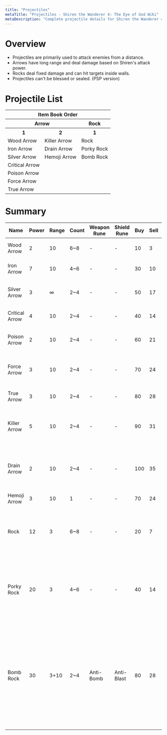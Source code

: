 ```yaml
---
title: "Projectiles"
metaTitle: "Projectiles - Shiren the Wanderer 4: The Eye of God Wiki"
metaDescription: "Complete projectile details for Shiren the Wanderer 4: The Eye of God and the Devil's Navel."
---
```


# Overview

- Projectiles are primarily used to attack enemies from a distance.
- Arrows have long range and deal damage based on Shiren's attack power.
- Rocks deal fixed damage and can hit targets inside walls.
- Projectiles can't be blessed or sealed. (PSP version)

# Projectile List

<table class="itemListCentered">
  <tr>
    <th colspan="5">Item Book Order</th>
  </tr>
  <tr>
    <th colspan="2">Arrow</th>
    <th>Rock</th>
  </tr>
  <tr>
    <th>1</th>
    <th>2</th>
    <th>1</th>
  </tr>
  <tr>
    <td class="highlightLightblue">Wood Arrow</td>
    <td class="highlightLightblue">Killer Arrow</td>
    <td class="highlightOrange">Rock</td>
  </tr>
  <tr>
    <td class="highlightLightblue">Iron Arrow</td>
    <td class="highlightLightblue">Drain Arrow</td>
    <td class="highlightOrange">Porky Rock</td>
  </tr>
  <tr>
    <td class="highlightLightblue">Silver Arrow</td>
    <td class="highlightLightblue">Hemoji Arrow</td>
    <td class="highlightOrange">Bomb Rock</td>
  </tr>
  <tr>
    <td class="highlightLightblue">Critical Arrow</td>
    <td></td>
    <td></td>
  </tr>
  <tr>
    <td class="highlightLightblue">Poison Arrow</td>
    <td></td>
    <td></td>
  </tr>
  <tr>
    <td class="highlightLightblue">Force Arrow</td>
    <td></td>
    <td></td>
  </tr>
  <tr>
    <td class="highlightLightblue">True Arrow</td>
    <td></td>
    <td></td>
  </tr>
</table>

# Summary

<table class="itemListCentered">
  <thead>
    <tr>
      <th>Name</th>
      <th>Power</th>
      <th>Range</th>
      <th>Count</th>
      <th>Weapon<br/>Rune</th>
      <th>Shield<br/>Rune</th>
      <th>Buy</th>
      <th>Sell</th>
      <th>Info</th>
    </tr>
  </thead>
  <tbody>
    <tr>
      <td class="highlightYellow">Wood Arrow</td>
      <td>2</td>
      <td>10</td>
      <td>6~8</td>
      <td>-</td>
      <td>-</td>
      <td>10</td>
      <td>3</td>
      <td class="leftText">Low attack power.</td>
    </tr>
    <tr>
      <td class="highlightYellow">Iron Arrow</td>
      <td>7</td>
      <td>10</td>
      <td>4~6</td>
      <td>-</td>
      <td>-</td>
      <td>30</td>
      <td>10</td>
      <td class="leftText">High attack power.</td>
    </tr>
    <tr>
      <td class="highlightYellow">Silver Arrow</td>
      <td>3</td>
      <td>∞</td>
      <td>2~4</td>
      <td>-</td>
      <td>-</td>
      <td>50</td>
      <td>17</td>
      <td class="leftText">Pierces through walls and creatures.</td>
    </tr>
    <tr>
      <td class="highlightYellow">Critical Arrow</td>
      <td>4</td>
      <td>10</td>
      <td>2~4</td>
      <td>-</td>
      <td>-</td>
      <td>40</td>
      <td>14</td>
      <td class="leftText">Chance to deal a critical hit.</td>
    </tr>
    <tr>
      <td class="highlightYellow">Poison Arrow</td>
      <td>2</td>
      <td>10</td>
      <td>2~4</td>
      <td>-</td>
      <td>-</td>
      <td>60</td>
      <td>21</td>
      <td class="leftText">Inflicts Attack Down status.</td>
    </tr>
    <tr>
      <td class="highlightYellow">Force Arrow</td>
      <td>3</td>
      <td>10</td>
      <td>2~4</td>
      <td>-</td>
      <td>-</td>
      <td>70</td>
      <td>24</td>
      <td class="leftText">Chance to send the target flying backward.</td>
    </tr>
    <tr>
      <td class="highlightYellow">True Arrow</td>
      <td>3</td>
      <td>10</td>
      <td>2~4</td>
      <td>-</td>
      <td>-</td>
      <td>80</td>
      <td>28</td>
      <td class="leftText">Always hits the target.</td>
    </tr>
    <tr>
      <td class="highlightYellow">Killer Arrow</td>
      <td>5</td>
      <td>10</td>
      <td>2~4</td>
      <td>-</td>
      <td>-</td>
      <td>90</td>
      <td>31</td>
      <td class="leftText">Defeats the target in a single hit, but has low accuracy.</td>
    </tr>
    <tr>
      <td class="highlightYellow">Drain Arrow</td>
      <td>2</td>
      <td>10</td>
      <td>2~4</td>
      <td>-</td>
      <td>-</td>
      <td>100</td>
      <td>35</td>
      <td class="leftText">Restores Shiren's HP equal to a portion of damage dealt.</td>
    </tr>
    <tr>
      <td class="highlightYellow">Hemoji Arrow</td>
      <td>3</td>
      <td>10</td>
      <td>1</td>
      <td>-</td>
      <td>-</td>
      <td>70</td>
      <td>24</td>
      <td class="leftText">Paralyzes the target.</td>
    </tr>
    <tr>
      <td class="highlightYellow">Rock</td>
      <td>12</td>
      <td>3</td>
      <td>6~8</td>
      <td>-</td>
      <td>-</td>
      <td>20</td>
      <td>7</td>
      <td class="leftText">Arcs toward a target up to 3 tiles ahead.<br/>Always deals 12 damage.</td>
    </tr>
    <tr>
      <td class="highlightYellow">Porky Rock</td>
      <td>20</td>
      <td>3</td>
      <td>4~6</td>
      <td>-</td>
      <td>-</td>
      <td>40</td>
      <td>14</td>
      <td class="leftText">Homes in on a target within 3 forward direction tiles.<br/>Always deals 20 damage.</td>
    </tr>
    <tr>
      <td class="highlightYellow">Bomb Rock</td>
      <td>30</td>
      <td>3+10</td>
      <td>2~4</td>
      <td>Anti-Bomb</td>
      <td>Anti-Blast</td>
      <td>80</td>
      <td>28</td>
      <td class="leftText">Arcs toward a tile 3 tiles ahead, and creates a cross<br/>shaped flame that spreads 10 tiles from where it lands.<br/>Always deals 30 damage.</td>
    </tr>
  </tbody>
</table>
